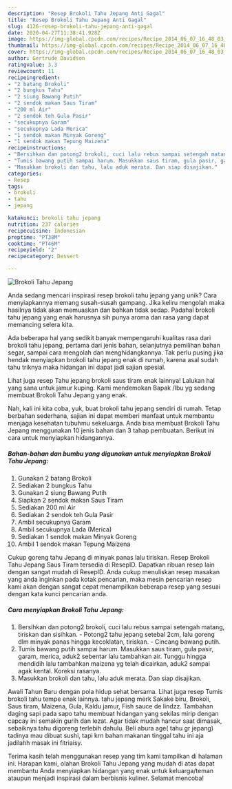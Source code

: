 ```yaml
---
description: "Resep Brokoli Tahu Jepang Anti Gagal"
title: "Resep Brokoli Tahu Jepang Anti Gagal"
slug: 4126-resep-brokoli-tahu-jepang-anti-gagal
date: 2020-04-27T11:38:41.928Z
image: https://img-global.cpcdn.com/recipes/Recipe_2014_06_07_16_48_03_267_cfd8f4./751x532cq70/brokoli-tahu-jepang-foto-resep-utama.jpg
thumbnail: https://img-global.cpcdn.com/recipes/Recipe_2014_06_07_16_48_03_267_cfd8f4./751x532cq70/brokoli-tahu-jepang-foto-resep-utama.jpg
cover: https://img-global.cpcdn.com/recipes/Recipe_2014_06_07_16_48_03_267_cfd8f4./751x532cq70/brokoli-tahu-jepang-foto-resep-utama.jpg
author: Gertrude Davidson
ratingvalue: 3.3
reviewcount: 11
recipeingredient:
- "2 batang Brokoli"
- "2 bungkus Tahu"
- "2 siung Bawang Putih"
- "2 sendok makan Saus Tiram"
- "200 ml Air"
- "2 sendok teh Gula Pasir"
- "secukupnya Garam"
- "secukupnya Lada Merica"
- "1 sendok makan Minyak Goreng"
- "1 sendok makan Tepung Maizena"
recipeinstructions:
- "Bersihkan dan potong2 brokoli, cuci lalu rebus sampai setengah matang, tiriskan dan sisihkan. Potong2 tahu jepang setebal 2cm, lalu goreng dlm minyak panas hingga kecoklatan, tiriskan. Cincang bawang putih."
- "Tumis bawang putih sampai harum. Masukkan saus tiram, gula pasir, garam, merica, aduk2 sebentar lalu tambahkan air. Tunggu hingga mendidih lalu tambahkan maizena yg telah dicairkan, aduk2 sampai agak kental. Koreksi rasanya."
- "Masukkan brokoli dan tahu, lalu aduk merata. Dan siap disajikan."
categories:
- Resep
tags:
- brokoli
- tahu
- jepang

katakunci: brokoli tahu jepang 
nutrition: 237 calories
recipecuisine: Indonesian
preptime: "PT38M"
cooktime: "PT46M"
recipeyield: "2"
recipecategory: Dessert

---
```



![Brokoli Tahu Jepang](https://img-global.cpcdn.com/recipes/Recipe_2014_06_07_16_48_03_267_cfd8f4./751x532cq70/brokoli-tahu-jepang-foto-resep-utama.jpg)

Anda sedang mencari inspirasi resep brokoli tahu jepang yang unik? Cara menyiapkannya memang susah-susah gampang. Jika keliru mengolah maka hasilnya tidak akan memuaskan dan bahkan tidak sedap. Padahal brokoli tahu jepang yang enak harusnya sih punya aroma dan rasa yang dapat memancing selera kita.

Ada beberapa hal yang sedikit banyak mempengaruhi kualitas rasa dari brokoli tahu jepang, pertama dari jenis bahan, selanjutnya pemilihan bahan segar, sampai cara mengolah dan menghidangkannya. Tak perlu pusing jika hendak menyiapkan brokoli tahu jepang enak di rumah, karena asal sudah tahu triknya maka hidangan ini dapat jadi sajian spesial.

Lihat juga resep Tahu jepang brokoli saus tiram enak lainnya! Lalukan hal yang sana untuk jamur kuping. Kami mendemokan Bapak /Ibu yg sedang membuat Brokoli Tahu Jepang yang enak.


Nah, kali ini kita coba, yuk, buat brokoli tahu jepang sendiri di rumah. Tetap berbahan sederhana, sajian ini dapat memberi manfaat untuk membantu menjaga kesehatan tubuhmu sekeluarga. Anda bisa membuat Brokoli Tahu Jepang menggunakan 10 jenis bahan dan 3 tahap pembuatan. Berikut ini cara untuk menyiapkan hidangannya.

<!--inarticleads1-->

##### Bahan-bahan dan bumbu yang digunakan untuk menyiapkan Brokoli Tahu Jepang:

1. Gunakan 2 batang Brokoli
1. Sediakan 2 bungkus Tahu
1. Gunakan 2 siung Bawang Putih
1. Siapkan 2 sendok makan Saus Tiram
1. Sediakan 200 ml Air
1. Sediakan 2 sendok teh Gula Pasir
1. Ambil secukupnya Garam
1. Ambil secukupnya Lada (Merica)
1. Sediakan 1 sendok makan Minyak Goreng
1. Ambil 1 sendok makan Tepung Maizena


Cukup goreng tahu Jepang di minyak panas lalu tiriskan. Resep Brokoli Tahu Jepang Saus Tiram tersedia di ResepID. Dapatkan ribuan resep lain dengan sangat mudah di ResepID. Anda cukup menuliskan resep masakan yang anda inginkan pada kotak pencarian, maka mesin pencarian resep kami akan dengan sangat cepat menampilkan beberapa resep yang sesuai dengan kata kunci pencarian anda. 

<!--inarticleads2-->

##### Cara menyiapkan Brokoli Tahu Jepang:

1. Bersihkan dan potong2 brokoli, cuci lalu rebus sampai setengah matang, tiriskan dan sisihkan. - Potong2 tahu jepang setebal 2cm, lalu goreng dlm minyak panas hingga kecoklatan, tiriskan. - Cincang bawang putih.
1. Tumis bawang putih sampai harum. Masukkan saus tiram, gula pasir, garam, merica, aduk2 sebentar lalu tambahkan air. Tunggu hingga mendidih lalu tambahkan maizena yg telah dicairkan, aduk2 sampai agak kental. Koreksi rasanya.
1. Masukkan brokoli dan tahu, lalu aduk merata. Dan siap disajikan.


Awali Tahun Baru dengan pola hidup sehat bersama. Lihat juga resep Tumis brokoli tahu tempe enak lainnya. tahu jepang merk Sakake biru, Brokoli, Saus tiram, Maizena, Gula, Kaldu jamur, Fish sauce de lindzz. Tambahan daging sapi pada sapo tahu membuat hidangan yang sekilas mirip dengan capcay ini semakin gurih dan lezat. Agar tidak mudah hancur saat dimasak, sebaiknya tahu digoreng terlebih dahulu. Beli abura age( tahu gr jepang) tadinya mau dibuat sushi, tapi krn bahan makanan tinggal tahu ini aja jadilahh masak ini fitriaisy. 

Terima kasih telah menggunakan resep yang tim kami tampilkan di halaman ini. Harapan kami, olahan Brokoli Tahu Jepang yang mudah di atas dapat membantu Anda menyiapkan hidangan yang enak untuk keluarga/teman ataupun menjadi inspirasi dalam berbisnis kuliner. Selamat mencoba!
